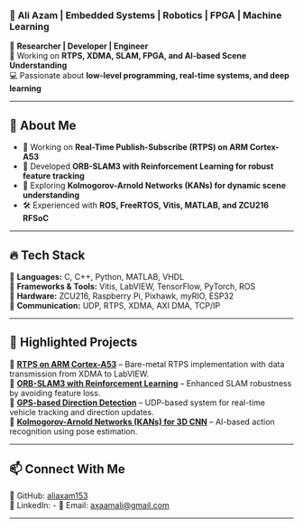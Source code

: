 ### 🚀 **Ali Azam** | Embedded Systems | Robotics | FPGA | Machine Learning  

🔬 **Researcher | Developer | Engineer**  
📡 Working on **RTPS, XDMA, SLAM, FPGA, and AI-based Scene Understanding**  
💻 Passionate about **low-level programming, real-time systems, and deep learning**  

---

## 🔗 **About Me**  
- 🎯 Working on **Real-Time Publish-Subscribe (RTPS) on ARM Cortex-A53**  
- 🤖 Developed **ORB-SLAM3 with Reinforcement Learning for robust feature tracking**  
- 🔬 Exploring **Kolmogorov-Arnold Networks (KANs) for dynamic scene understanding**  
- 🛠️ Experienced with **ROS, FreeRTOS, Vitis, MATLAB, and ZCU216 RFSoC**  

---

## 🔥 **Tech Stack**  
🔹 **Languages:** C, C++, Python, MATLAB, VHDL  
🔹 **Frameworks & Tools:** Vitis, LabVIEW, TensorFlow, PyTorch, ROS  
🔹 **Hardware:** ZCU216, Raspberry Pi, Pixhawk, myRIO, ESP32  
🔹 **Communication:** UDP, RTPS, XDMA, AXI DMA, TCP/IP  

---

## 📌 **Highlighted Projects**  
📌 **[RTPS on ARM Cortex-A53](https://github.com/aliaxam153/)** – Bare-metal RTPS implementation with data transmission from XDMA to LabVIEW.  
📌 **[ORB-SLAM3 with Reinforcement Learning](https://github.com/aliaxam153/)** – Enhanced SLAM robustness by avoiding feature loss.  
📌 **[GPS-based Direction Detection](https://github.com/aliaxam153/)** – UDP-based system for real-time vehicle tracking and direction updates.  
📌 **[Kolmogorov-Arnold Networks (KANs) for 3D CNN](https://github.com/aliaxam153/)** – AI-based action recognition using pose estimation.  

---

## 📫 **Connect With Me**  
📘 GitHub: [aliaxam153](https://github.com/aliaxam153)  
📝 LinkedIn: -
📧 Email: axaamali@gmail.com  

---
